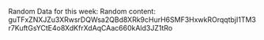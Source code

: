 Random Data for this week: Random content: guTFxZNXJZu3XRwsrDQWsa2QBd8XRk9cHurH6SMF3HxwkROrqqtbjI1TM3r7KuftGsYCtE4o8XdKfrXdAqCAac660kAld3JZ1tRo
